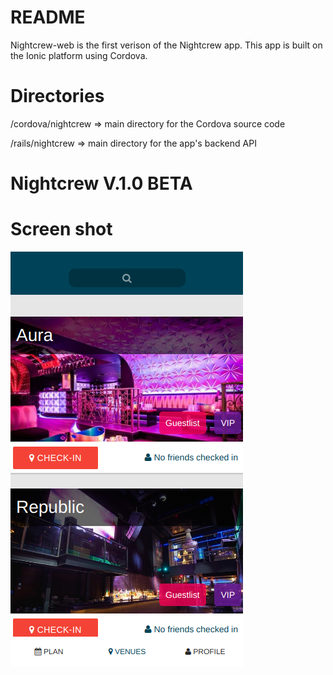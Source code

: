 # README #

Nightcrew-web is the first verison of the Nightcrew app. This app is built on the Ionic platform using Cordova.

# Directories #

/cordova/nightcrew => main directory for the Cordova source code

/rails/nightcrew => main directory for the app's backend API

# Nightcrew V.1.0 BETA #

# Screen shot #

!["Screen shot on ios"](https://github.com/LenoxJung/NightCrew/blob/master/Screenshot.png)
